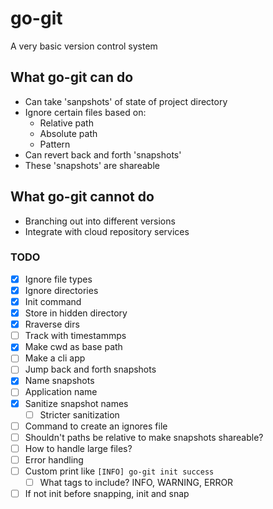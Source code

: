 # go-git

A very basic version control system

## What go-git can do

- Can take 'sanpshots' of state of project directory
- Ignore certain files based on:
  - Relative path
  - Absolute path
  - Pattern
- Can revert back and forth 'snapshots'
- These 'snapshots' are shareable

## What go-git cannot do

- Branching out into different versions
- Integrate with cloud repository services

### TODO

- [x] Ignore file types
- [x] Ignore directories
- [x] Init command
- [x] Store in hidden directory
- [x] Rraverse dirs
- [ ] Track with timestammps
- [x] Make cwd as base path
- [ ] Make a cli app
- [ ] Jump back and forth snapshots
- [x] Name snapshots
- [ ] Application name
- [x] Sanitize snapshot names
  - [ ] Stricter sanitization
- [ ] Command to create an ignores file
- [ ] Shouldn't paths be relative to make snapshots shareable?
- [ ] How to handle large files?
- [ ] Error handling
- [ ] Custom print like ``[INFO] go-git init success``
  - [ ] What tags to include? INFO, WARNING, ERROR
- [ ] If not init before snapping, init and snap